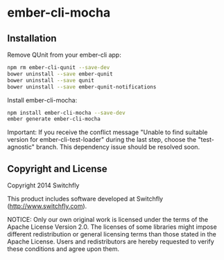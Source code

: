 # ember-cli-mocha

## Installation

Remove QUnit from your ember-cli app:

```sh
npm rm ember-cli-qunit --save-dev
bower uninstall --save ember-qunit
bower uninstall --save qunit
bower uninstall --save ember-qunit-notifications
```

Install ember-cli-mocha:

```sh
npm install ember-cli-mocha --save-dev
ember generate ember-cli-mocha
```

Important: If you receive the conflict message "Unable to find suitable version
for ember-cli-test-loader" during the last step, choose the "test-agnostic"
branch. This dependency issue should be resolved soon.

## Copyright and License

Copyright 2014 Switchfly

This product includes software developed at
Switchfly (http://www.switchfly.com).

NOTICE: Only our own original work is licensed under the terms of the Apache
License Version 2.0. The licenses of some libraries might impose different
redistribution or general licensing terms than those stated in the Apache
License. Users and redistributors are hereby requested to verify these
conditions and agree upon them.
